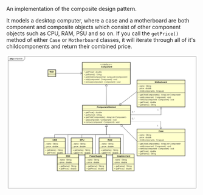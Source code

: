 An implementation of the composite design pattern.

It models a desktop computer, where a case and a motherboard are both component and composite objects which consist of other component objects such as CPU, RAM, PSU and so on. If you call the `getPrice()` method of either `Case` or `Motherboard` classes, it will iterate through all of it's childcomponents and return their combined price.

![alt text](UML%2003%20Composite.png)
